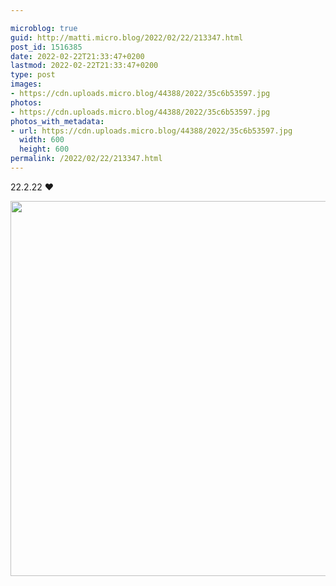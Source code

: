 ```yaml
---

microblog: true
guid: http://matti.micro.blog/2022/02/22/213347.html
post_id: 1516385
date: 2022-02-22T21:33:47+0200
lastmod: 2022-02-22T21:33:47+0200
type: post
images:
- https://cdn.uploads.micro.blog/44388/2022/35c6b53597.jpg
photos:
- https://cdn.uploads.micro.blog/44388/2022/35c6b53597.jpg
photos_with_metadata:
- url: https://cdn.uploads.micro.blog/44388/2022/35c6b53597.jpg
  width: 600
  height: 600
permalink: /2022/02/22/213347.html
---
```

22.2.22 ❤️

<img src="/media/uploads/2022/35c6b53597.jpg" width="600" height="600" alt="" />
